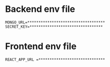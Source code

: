 # Backend env file

```
MONGO_URL=***********************************
SECRET_KEY=*********************************
```

# Frontend env file

```
REACT_APP_URL =******************************
```
